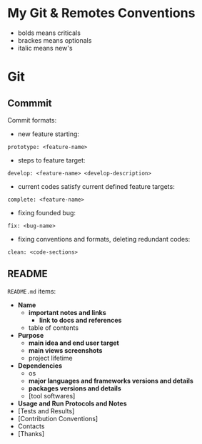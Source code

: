 # My Git & Remotes Conventions

- bolds means criticals
- brackes means optionals
- italic means new's


# Git

## Commmit

Commit formats:

- new feature starting:
```
prototype: <feature-name>
```

- steps to feature target:
```
develop: <feature-name> <develop-description>
```

- current codes satisfy current defined feature targets:
```
complete: <feature-name>
```

- fixing founded bug:
```
fix: <bug-name>
```

- fixing conventions and formats, deleting redundant codes:
```
clean: <code-sections>
```


## README

`README.md` items:
- **Name**
  - **important notes and links**
    - **link to docs and references**
  - table of contents
- **Purpose**
  - **main idea and end user target**
  - **main views screenshots**
  - project lifetime
- **Dependencies**
  - os
  - **major languages and frameworks versions and details**
  - **packages versions and details**
  - [tool softwares]
- **Usage and Run Protocols and Notes**
- [Tests and Results]
- [Contribution Conventions]
- Contacts
- [Thanks]
